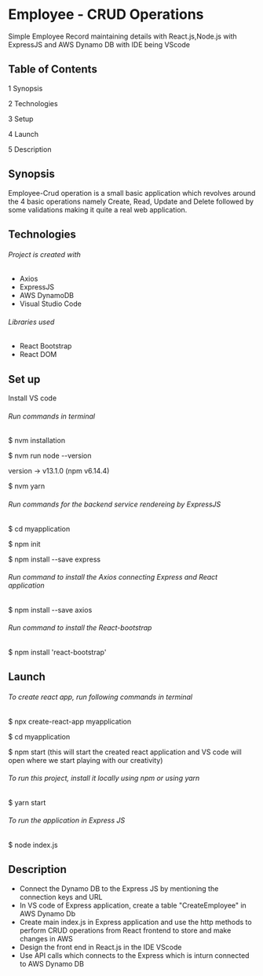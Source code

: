 # Employee - CRUD Operations

Simple Employee Record maintaining details with React.js,Node.js with ExpressJS and AWS Dynamo DB with IDE being VScode

## Table of Contents

1 Synopsis

2 Technologies

3 Setup

4 Launch

5 Description


## Synopsis

Employee-Crud operation is a small basic application which revolves around the 4 basic operations namely Create, Read, Update and Delete followed by some validations making it quite a real web application.

## Technologies
###### Project is created with

* Axios
* ExpressJS
* AWS DynamoDB
* Visual Studio Code

###### Libraries used

* React Bootstrap
* React DOM

## Set up

Install VS code

###### Run commands in terminal

$ nvm installation

$ nvm run node --version

version -> v13.1.0 (npm v6.14.4)

$ nvm yarn

###### Run commands for the backend service rendereing by ExpressJS

$ cd myapplication

$ npm init

$ npm install --save express

###### Run command to install the Axios connecting Express and React application

$ npm install --save axios

###### Run command to install the React-bootstrap 

$ npm install 'react-bootstrap'

## Launch
###### To create react app, run following commands in terminal

$ npx create-react-app myapplication

$ cd myapplication

$ npm start (this will start the created react application and VS code will open where we start playing with our creativity)

###### To run this project, install it locally using npm or using yarn

$ yarn start

###### To run the application in Express JS

$ node index.js

## Description

* Connect the Dynamo DB to the Express JS by mentioning the connection keys and URL
* In VS code of Express application, create a table "CreateEmployee" in AWS Dynamo Db
* Create main index.js in Express application and use the http methods to perform CRUD operations from React frontend to store and make changes in AWS
* Design the front end in React.js in the IDE VScode
* Use API calls which connects to the Express which is inturn connected to AWS Dynamo DB
